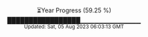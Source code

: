 <p align="center">
⏳Year Progress (59.25 %) <br>
█████████████████▁▁▁▁▁▁▁▁▁▁▁▁▁ <br>
<sub>Updated: Sat, 05 Aug 2023 06:03:13 GMT</sub>
</p>

